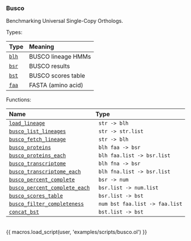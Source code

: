 ### Busco

Benchmarking Universal Single-Copy Orthologs.

Types:

| Type      | Meaning |
| :-------- | :------ |
| <a href="javascript:;" onclick="help_and_scripts('blh')">`blh`</a> | BUSCO lineage HMMs |
| <a href="javascript:;" onclick="help_and_scripts('bsr')">`bsr`</a> | BUSCO results |
| <a href="javascript:;" onclick="help_and_scripts('bst')">`bst`</a> | BUSCO scores table |
| <a href="javascript:;" onclick="help_and_scripts('faa')">`faa`</a> | FASTA (amino acid) |

Functions:

| Name | Type |
| :--- | :--- |
| <a href="javascript:;" onclick="help_and_scripts('load_lineage')">`load_lineage`</a> | ` str -> blh` |
| <a href="javascript:;" onclick="help_and_scripts('busco_list_lineages')">`busco_list_lineages`</a> | ` str -> str.list` |
| <a href="javascript:;" onclick="help_and_scripts('busco_fetch_lineage')">`busco_fetch_lineage`</a> | ` str -> blh` |
| <a href="javascript:;" onclick="help_and_scripts('busco_proteins')">`busco_proteins`</a> | ` blh faa -> bsr` |
| <a href="javascript:;" onclick="help_and_scripts('busco_proteins_each')">`busco_proteins_each`</a> | ` blh faa.list -> bsr.list` |
| <a href="javascript:;" onclick="help_and_scripts('busco_transcriptome')">`busco_transcriptome`</a> | ` blh fna -> bsr` |
| <a href="javascript:;" onclick="help_and_scripts('busco_transcriptome_each')">`busco_transcriptome_each`</a> | ` blh fna.list -> bsr.list` |
| <a href="javascript:;" onclick="help_and_scripts('busco_percent_complete')">`busco_percent_complete`</a> | ` bsr -> num` |
| <a href="javascript:;" onclick="help_and_scripts('busco_percent_complete_each')">`busco_percent_complete_each`</a> | ` bsr.list -> num.list` |
| <a href="javascript:;" onclick="help_and_scripts('busco_scores_table')">`busco_scores_table`</a> | ` bsr.list -> bst` |
| <a href="javascript:;" onclick="help_and_scripts('busco_filter_completeness')">`busco_filter_completeness`</a> | ` num bst faa.list -> faa.list` |
| <a href="javascript:;" onclick="help_and_scripts('concat_bst')">`concat_bst`</a> | ` bst.list -> bst` |

<br/>
{{ macros.load_script(user, 'examples/scripts/busco.ol') }}

